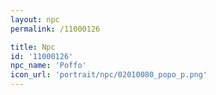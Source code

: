 ```yaml
---
layout: npc
permalink: /11000126

title: Npc
id: '11000126'
npc_name: 'Poffo'
icon_url: 'portrait/npc/02010080_popo_p.png'
---
```

